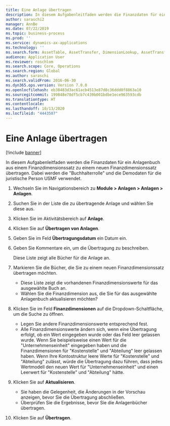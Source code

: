 ```yaml
---
title: Eine Anlage übertragen
description: In diesem Aufgabenleitfaden werden die Finanzdaten für ein Anlagenbuch aus einem Finanzdimensionssatz zu einem neuen Finanzdimensionssatz übertragen.
author: saraschi2
manager: AnnBe
ms.date: 07/22/2019
ms.topic: business-process
ms.prod: ''
ms.service: dynamics-ax-applications
ms.technology: ''
ms.search.form: AssetTable, AssetTransfer, DimensionLookup, AssetTransferConfirmation
audience: Application User
ms.reviewer: roschlom
ms.search.scope: Core, Operations
ms.search.region: Global
ms.author: saraschi
ms.search.validFrom: 2016-06-30
ms.dyn365.ops.version: Version 7.0.0
ms.openlocfilehash: eb38483d3ac61acb4513e87d8c36ddd0f8863a10
ms.sourcegitcommit: 199848e78df5cb7c439b001bdbe1ece963593cdb
ms.translationtype: HT
ms.contentlocale: 
ms.lasthandoff: 10/13/2020
ms.locfileid: "4443587"
---
```

# <a name="transfer-a-fixed-asset"></a>Eine Anlage übertragen

[!include [banner](../../includes/banner.md)]

In diesem Aufgabenleitfaden werden die Finanzdaten für ein Anlagenbuch aus einem Finanzdimensionssatz zu einem neuen Finanzdimensionssatz übertragen.  Dabei werden die "Buchhalterrolle" und die Demodaten für die juristische Person USMF verwendet.

1. Wechseln Sie im Navigationsbereich zu **Module > Anlagen > Anlagen > Anlagen**.
2. Suchen Sie in der Liste die zu übertragende Anlage und wählen Sie diese aus.
3. Klicken Sie im Aktivitätsbereich auf **Anlage**.
4. Klicken Sie auf **Übertragen von Anlagen**.
5. Geben Sie im Feld **Übertragungsdatum** ein Datum ein.
6. Geben Sie Kommentare ein, um die Übertragung zu beschreiben.
    
    Diese Liste zeigt alle Bücher für die Anlage an.  
7. Markieren Sie die Bücher, die Sie zu einem neuen Finanzdimensionssatz übertragen möchten.
    * Diese Liste zeigt die vorhandenen Finanzdimensionswerte für das ausgewählte Buch an.  
    * Wählen Sie die Finanzdimension aus, die Sie für das ausgewählte Anlagenbuch aktualisieren möchten?  
8. Klicken Sie im Feld **Finanzdimensionen** auf die Dropdown-Schaltfläche, um die Suche zu öffnen.
    * Legen Sie andere Finanzdimensionswerte entsprechend fest.  
    * Alle Finanzdimensionswerte ändern sich, wenn eine Übertragung erfolgt, ob ein Wert eingegeben wurde oder das Feld leer gelassen wurde. Wenn Sie beispielsweise einen Wert für die "Unternehmenseinheit" eingegeben haben und die Finanzdimensionen für "Kostenstelle" und "Abteilung" leer gelassen haben. Wenn Ihre Kontostruktur leere Werte für "Kostenstelle" und "Abteilung" zulässt, würde die Übertragung dazu führen, dass jedes Wertmodell den neuen Wert für "Unternehmenseinheit" und einen Leerwert für "Kostenstelle" und "Abteilung" hätte.  
9. Klicken Sie auf **Aktualisieren**.
    * Sie haben die Gelegenheit, die Änderungen in der Vorschau anzeigen, bevor Sie die Übertragung abschließen.  
    * Überprüfen Sie die Ergebnisse, bevor Sie die Anlagenbücher übertragen.  
10. Klicken Sie auf **Übertragen**.

